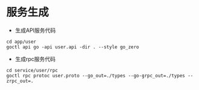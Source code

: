 # 服务生成

- 生成API服务代码

```
cd app/user
goctl api go -api user.api -dir . --style go_zero
```

- 生成rpc服务代码

```
cd service/user/rpc
goctl rpc protoc user.proto --go_out=./types --go-grpc_out=./types --zrpc_out=.
```
